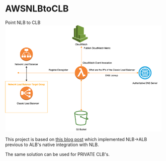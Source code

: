 # AWSNLBtoCLB
Point NLB to CLB
![](./images/nlbtoclb.png)

This project is based on [this blog post](https://aws.amazon.com/blogs/networking-and-content-delivery/using-aws-lambda-to-enable-static-ip-addresses-for-application-load-balancers/) which implemented NLB->ALB previous to ALB's native integration with NLB. 

The same solution can be used for PRIVATE CLB's.
